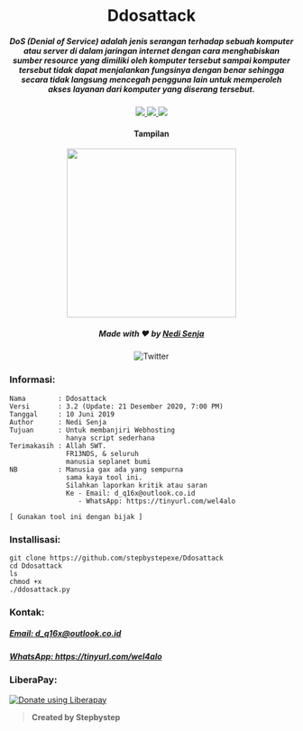 <h1 align="center">Ddosattack</h1>
<h5 align="center">DoS (Denial of Service) adalah jenis serangan terhadap sebuah komputer atau server di dalam jaringan internet dengan cara menghabiskan sumber resource yang dimiliki oleh komputer tersebut sampai komputer tersebut tidak dapat menjalankan fungsinya dengan benar sehingga secara tidak langsung mencegah pengguna lain untuk memperoleh akses layanan dari komputer yang diserang tersebut.</h5>

<p align="center">
  <a href="https://www.python.org">
    <img src="https://img.shields.io/badge/Language-Python2-blue.svg">
  </a>
  <a href="https://github.com/stepbystepexe/Ddosattack/blob/master/LICENSE">
    <img src="https://img.shields.io/badge/License-Apache-red.svg">
  </a>
  <a href="https://opensource.org">
    <img src="https://img.shields.io/badge/Open%20Source-●-success.svg">
  </a>
</p>

<h4 align="center">Tampilan</h4>
<p align="center">
  <img src="https://github.com/stepbystepexe/Ddosattack/blob/master/Skrinsut.png" width="300">
</a></p>

<h5>
<p align="center">
  Made with ❤️ by <a href="https://github.com/stepbystepexe">Nedi Senja</a>
</h5>
</p>

<p align="center">
  <img src="https://img.shields.io/twitter/url?url=https%3A%2F%2Fgithub.com%2Stepbystepexe%2FDdosattack" alt="Twitter">
</p>

### Informasi:
```text
Nama        : Ddosattack
Versi       : 3.2 (Update: 21 Desember 2020, 7:00 PM)
Tanggal     : 10 Juni 2019
Author      : Nedi Senja
Tujuan      : Untuk membanjiri Webhosting
              hanya script sederhana
Terimakasih : Allah SWT.
              FR13NDS, & seluruh
              manusia seplanet bumi
NB          : Manusia gax ada yang sempurna
              sama kaya tool ini.
              Silahkan laporkan kritik atau saran
              Ke - Email: d_q16x@outlook.co.id
                 - WhatsApp: https://tinyurl.com/wel4alo

[ Gunakan tool ini dengan bijak ]
```

### Installisasi:
```text
git clone https://github.com/stepbystepexe/Ddosattack
cd Ddosattack
ls
chmod +x
./ddosattack.py
```
### Kontak:

<h5> <a href="http://d_q16x@outlook.co.id">Email: d_q16x@outlook.co.id</a>
</h5>
<h5> <a href="https://tinyurl.com/wel4alo">WhatsApp: https://tinyurl.com/wel4alo</a>
</h5>

### LiberaPay:
<noscript><a href="https://liberapay.com/stepbystepexe/donate"><img alt="Donate using Liberapay" src="https://liberapay.com/assets/widgets/donate.svg"></a></noscript>

>**Created by Stepbystep**

